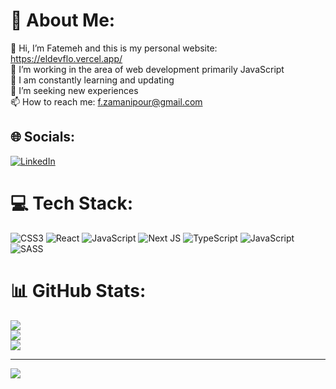 # 💫 About Me:
👋 Hi, I’m Fatemeh and this is my personal website: https://eldevflo.vercel.app/<br>👀 I’m working in the area of web development primarily JavaScript <br>🌱 I am constantly learning and updating<br>💞️ I’m seeking new experiences<br>📫 How to reach me: f.zamanipour@gmail.com<br>


## 🌐 Socials:
[![LinkedIn](https://img.shields.io/badge/LinkedIn-%230077B5.svg?logo=linkedin&logoColor=white)](https://linkedin.com/in/https://www.linkedin.com/in/fatemeh-zamanipour-b7324ab9/) 

# 💻 Tech Stack:
![CSS3](https://img.shields.io/badge/css3-%231572B6.svg?style=for-the-badge&logo=css3&logoColor=white) ![React](https://img.shields.io/badge/react-%2320232a.svg?style=for-the-badge&logo=react&logoColor=%2361DAFB) ![JavaScript](https://img.shields.io/badge/javascript-%23323330.svg?style=for-the-badge&logo=javascript&logoColor=%23F7DF1E) ![Next JS](https://img.shields.io/badge/Next-black?style=for-the-badge&logo=next.js&logoColor=white) ![TypeScript](https://img.shields.io/badge/typescript-%23007ACC.svg?style=for-the-badge&logo=typescript&logoColor=white) ![JavaScript](https://img.shields.io/badge/javascript-%23323330.svg?style=for-the-badge&logo=javascript&logoColor=%23F7DF1E) ![SASS](https://img.shields.io/badge/SASS-hotpink.svg?style=for-the-badge&logo=SASS&logoColor=white)
# 📊 GitHub Stats:
![](https://github-readme-stats.vercel.app/api?username=eldevflo&theme=bear&hide_border=false&include_all_commits=true&count_private=true)<br/>
![](https://github-readme-streak-stats.herokuapp.com/?user=eldevflo&theme=bear&hide_border=false)<br/>
![](https://github-readme-stats.vercel.app/api/top-langs/?username=eldevflo&theme=bear&hide_border=false&include_all_commits=true&count_private=true&layout=compact)

---
[![](https://visitcount.itsvg.in/api?id=eldevflo&icon=4&color=12)](https://visitcount.itsvg.in)

<!-- Proudly created with GPRM ( https://gprm.itsvg.in ) -->
